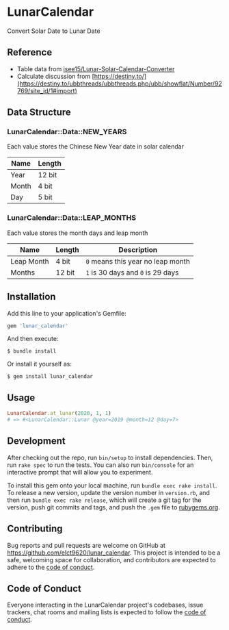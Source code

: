 # LunarCalendar

Convert Solar Date to Lunar Date

## Reference

* Table data from [isee15/Lunar-Solar-Calendar-Converter](https://github.com/isee15/Lunar-Solar-Calendar-Converter)
* Calculate discussion from [https://destiny.to/](https://destiny.to/ubbthreads/ubbthreads.php/ubb/showflat/Number/92769/site_id/1#import)

## Data Structure

### LunarCalendar::Data::NEW_YEARS

Each value stores the Chinese New Year date in solar calendar

| Name | Length
|------|--------
| Year | 12 bit
| Month | 4 bit
| Day  | 5 bit

### LunarCalendar::Data::LEAP_MONTHS

Each value stores the month days and leap month

| Name | Length | Description
|------|--------|--------------
| Leap Month | 4 bit | `0` means this year no leap month
| Months | 12 bit | `1` is 30 days and `0` is 29 days

## Installation

Add this line to your application's Gemfile:

```ruby
gem 'lunar_calendar'
```

And then execute:

    $ bundle install

Or install it yourself as:

    $ gem install lunar_calendar

## Usage

```ruby
LunarCalendar.at_lunar(2020, 1, 1)
# => #<LunarCalendar::Lunar @year=2019 @month=12 @day=7>
```

## Development

After checking out the repo, run `bin/setup` to install dependencies. Then, run `rake spec` to run the tests. You can also run `bin/console` for an interactive prompt that will allow you to experiment.

To install this gem onto your local machine, run `bundle exec rake install`. To release a new version, update the version number in `version.rb`, and then run `bundle exec rake release`, which will create a git tag for the version, push git commits and tags, and push the `.gem` file to [rubygems.org](https://rubygems.org).

## Contributing

Bug reports and pull requests are welcome on GitHub at https://github.com/elct9620/lunar_calendar. This project is intended to be a safe, welcoming space for collaboration, and contributors are expected to adhere to the [code of conduct](https://github.com/elct9620/lunar_calendar/blob/master/CODE_OF_CONDUCT.md).


## Code of Conduct

Everyone interacting in the LunarCalendar project's codebases, issue trackers, chat rooms and mailing lists is expected to follow the [code of conduct](https://github.com/elct9620/lunar_calendar/blob/master/CODE_OF_CONDUCT.md).
